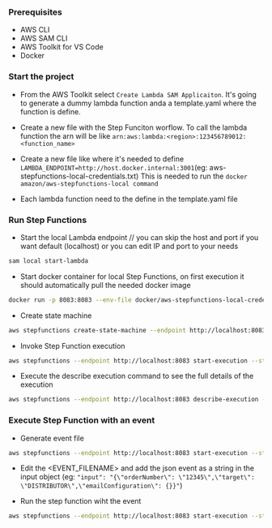 ### Prerequisites

- AWS CLI
- AWS SAM CLI
- AWS Toolkit for VS Code
- Docker

### Start the project

- From the AWS Toolkit select `Create Lambda SAM Applicaiton`. It's going to generate a dummy lambda function anda a template.yaml where the function is define.

- Create a new file with the Step Funciton worflow. To call the lambda function the arn will be like `arn:aws:lambda:<region>:123456789012:<function_name>`

- Create a new file like where it's needed to define `LAMBDA_ENDPOINT=http://host.docker.internal:3001`(eg: aws-stepfunctions-local-credentials.txt) This is needed to run the `docker amazon/aws-stepfunctions-local command`

- Each lambda function need to the define in the template.yaml file 


### Run Step Functions

- Start the local Lambda endpoint // you can skip the host and port if you want default (localhost) or you can edit IP and port to your needs
```bash
sam local start-lambda
```

- Start docker container for local Step Functions, on first execution it should automatically pull the needed docker image
```bash
docker run -p 8083:8083 --env-file docker/aws-stepfunctions-local-credentials.txt amazon/aws-stepfunctions-local
``` 

- Create state machine
```bash
aws stepfunctions create-state-machine --endpoint http://localhost:8083 --definition file://<STEP_FUNCTION_NAME>.asl.json --name "<STEP_FUNCTION_NAME>" --role-arn "arn:aws:iam::012345678901:role/DummyRole"
```

- Invoke Step Function execution
```bash
aws stepfunctions --endpoint http://localhost:8083 start-execution --state-machine <STEP_FUNCTION_ARN> --name <TEST_NAME>
```

- Execute the describe execution command to see the full details of the execution
```bash
aws stepfunctions --endpoint http://localhost:8083 describe-execution --execution-arn arn:aws:states:<REGION>:123456789012:execution:<STEP_FUNCTION_NAME>:<TEST_NAME>
``` 

### Execute Step Function with an event

- Generate event file
```bash
aws stepfunctions --endpoint http://localhost:8083 start-execution --state-machine arn:aws:states:<REGION>:123456789012:stateMachine:<STEP_FUNCTION_ARN> --generate-cli-skeleton input > <EVENT_FILENAME>.json
```

- Edit the <EVENT_FILENAME> and add the json event as a string in the input object (eg: `"input": "{\"orderNumber\": \"12345\",\"target\": \"DISTRIBUTOR\",\"emailConfiguration\": {}}"`)

- Run the step function wiht the event
```bash
aws stepfunctions --endpoint http://localhost:8083 start-execution --state-machine <STEP_FUNCTION_ARN> --name test --cli-input-json file://<EVENT_FILENAME>.json
```
